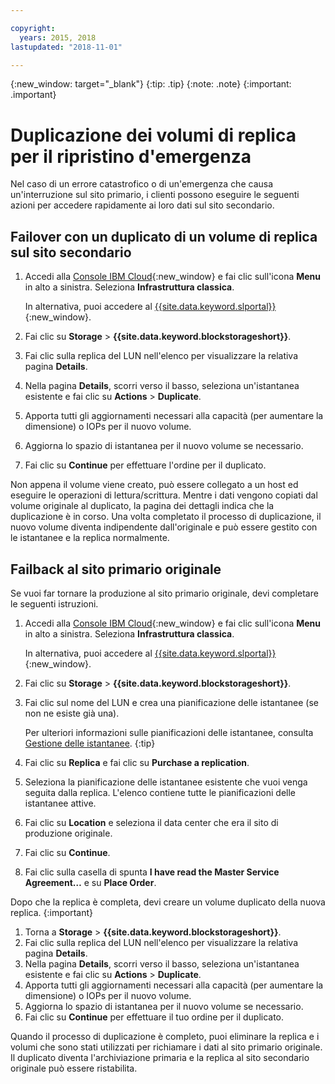 ```yaml
---

copyright:
  years: 2015, 2018
lastupdated: "2018-11-01"

---
```


{:new_window: target="_blank"}
{:tip: .tip}
{:note: .note}
{:important: .important}


# Duplicazione dei volumi di replica per il ripristino d'emergenza

Nel caso di un errore catastrofico o di un'emergenza che causa un'interruzione sul sito primario, i clienti possono eseguire le seguenti azioni per accedere rapidamente ai loro dati sul sito secondario. 

## Failover con un duplicato di un volume di replica sul sito secondario

1. Accedi alla [Console IBM Cloud](https://console.bluemix.net/catalog/){:new_window} e fai clic sull'icona **Menu** in alto a sinistra. Seleziona **Infrastruttura classica**. 

   In alternativa, puoi accedere al [{{site.data.keyword.slportal}}](https://control.softlayer.com/){:new_window}.
2. Fai clic su **Storage** > **{{site.data.keyword.blockstorageshort}}**.
3. Fai clic sulla replica del LUN nell'elenco per visualizzare la relativa pagina **Details**.
4. Nella pagina **Details**, scorri verso il basso, seleziona un'istantanea esistente e fai clic su **Actions** > **Duplicate**.
5. Apporta tutti gli aggiornamenti necessari alla capacità (per aumentare la dimensione) o IOPs per il nuovo volume.
6. Aggiorna lo spazio di istantanea per il nuovo volume se necessario. 
7. Fai clic su **Continue** per effettuare l'ordine per il duplicato.

Non appena il volume viene creato, può essere collegato a un host ed eseguire le operazioni di lettura/scrittura. Mentre i dati vengono copiati dal volume originale al duplicato, la pagina dei dettagli indica che la duplicazione è in corso. Una volta completato il processo di duplicazione, il nuovo volume diventa indipendente dall'originale e può essere gestito con le istantanee e la replica normalmente.

## Failback al sito primario originale

Se vuoi far tornare la produzione al sito primario originale, devi completare le seguenti istruzioni.

1. Accedi alla [Console IBM Cloud](https://console.bluemix.net/catalog/){:new_window} e fai clic sull'icona **Menu** in alto a sinistra. Seleziona **Infrastruttura classica**. 

   In alternativa, puoi accedere al [{{site.data.keyword.slportal}}](https://control.softlayer.com/){:new_window}.
2. Fai clic su **Storage** > **{{site.data.keyword.blockstorageshort}}**.
3. Fai clic sul nome del LUN e crea una pianificazione delle istantanee (se non ne esiste già una). 

   Per ulteriori informazioni sulle pianificazioni delle istantanee, consulta [Gestione delle istantanee](working-with-snapshots.html#adding-a-snapshot-schedule).
   {:tip}
4. Fai clic su **Replica** e fai clic su **Purchase a replication**.
5. Seleziona la pianificazione delle istantanee esistente che vuoi venga seguita dalla replica. L'elenco contiene tutte le pianificazioni delle istantanee attive.  
6. Fai clic su **Location** e seleziona il data center che era il sito di produzione originale.
7. Fai clic su **Continue**.
8. Fai clic sulla casella di spunta **I have read the Master Service Agreement…** e su **Place Order**.

Dopo che la replica è completa, devi creare un volume duplicato della nuova replica.
{:important}

1. Torna a **Storage** > **{{site.data.keyword.blockstorageshort}}**.
2. Fai clic sulla replica del LUN nell'elenco per visualizzare la relativa pagina **Details**.
3. Nella pagina **Details**, scorri verso il basso, seleziona un'istantanea esistente e fai clic su **Actions** > **Duplicate**.
4. Apporta tutti gli aggiornamenti necessari alla capacità (per aumentare la dimensione) o IOPs per il nuovo volume.
5. Aggiorna lo spazio di istantanea per il nuovo volume se necessario. 
6. Fai clic su **Continue** per effettuare il tuo ordine per il duplicato.

Quando il processo di duplicazione è completo, puoi eliminare la replica e i volumi che sono stati utilizzati per richiamare i dati al sito primario originale. Il duplicato diventa l'archiviazione primaria e la replica al sito secondario originale può essere ristabilita.
